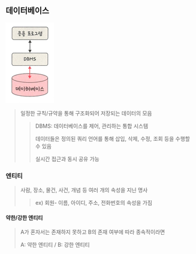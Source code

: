 ## 데이터베이스
![img.png](img.png)
> 일정한 규칙/규약을 통해 구조화되어 저장되는 데이터의 모음
> > DBMS: 데이터베이스를 제어, 관리하는 통합 시스템
> >
> > 데이터들은 정의된 쿼리 언어를 통해 삽입, 삭제, 수정, 조회 등을 수행할 수 있음
> > 
> > 실시간 접근과 동시 공유 가능

### 엔티티
> 사람, 장소, 물건, 사건, 개념 등 여러 개의 속성을 지닌 명사
> > ex) 회원- 이름, 아이디, 주소, 전화번호의 속성을 가짐

#### 약한/강한 엔티티
> A가 혼자서는 존재하지 못하고 B의 존재 여부에 따라 종속적이라면
> 
> A: 약한 엔티티 / B: 강한 엔티티